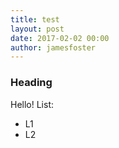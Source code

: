 ```yaml
---
title: test
layout: post
date: 2017-02-02 00:00
author: jamesfoster
---
```

### Heading

Hello!
List:
- L1
- L2
